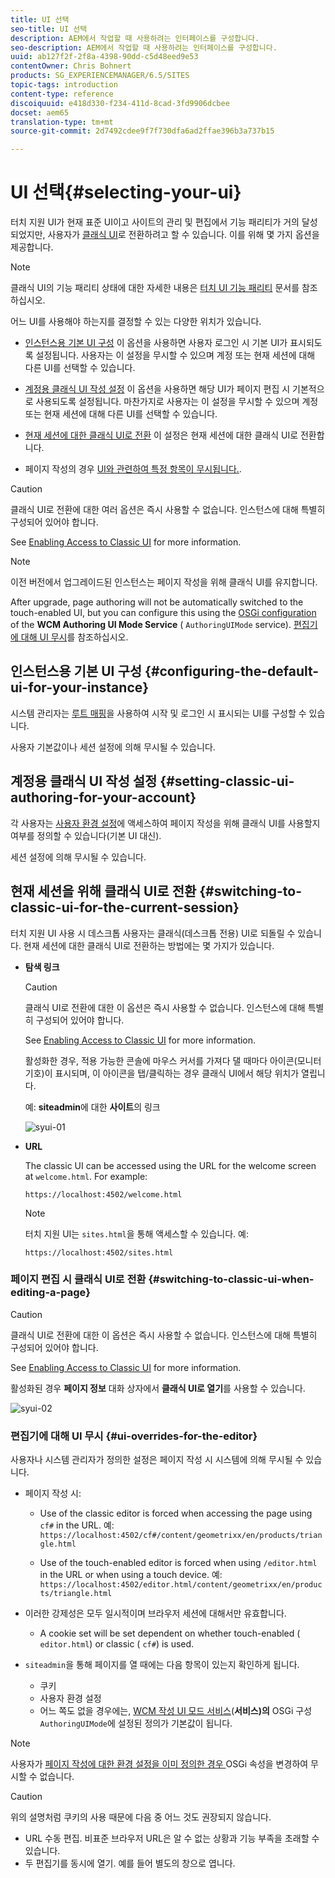 ```yaml
---
title: UI 선택
seo-title: UI 선택
description: AEM에서 작업할 때 사용하려는 인터페이스를 구성합니다.
seo-description: AEM에서 작업할 때 사용하려는 인터페이스를 구성합니다.
uuid: ab127f2f-2f8a-4398-90dd-c5d48eed9e53
contentOwner: Chris Bohnert
products: SG_EXPERIENCEMANAGER/6.5/SITES
topic-tags: introduction
content-type: reference
discoiquuid: e418d330-f234-411d-8cad-3fd9906dcbee
docset: aem65
translation-type: tm+mt
source-git-commit: 2d7492cdee9f7f730dfa6ad2ffae396b3a737b15

---
```



# UI 선택{#selecting-your-ui}

터치 지원 UI가 현재 표준 UI이고 사이트의 관리 및 편집에서 기능 패리티가 거의 달성되었지만, 사용자가 [클래식 UI](/help/sites-classic-ui-authoring/classicui.md)로 전환하려고 할 수 있습니다. 이를 위해 몇 가지 옵션을 제공합니다.

>[!NOTE]
>
>클래식 UI의 기능 패리티 상태에 대한 자세한 내용은 [터치 UI 기능 패리티](/help/release-notes/touch-ui-features-status.md) 문서를 참조하십시오.

어느 UI를 사용해야 하는지를 결정할 수 있는 다양한 위치가 있습니다.

* [인스턴스용 기본 UI 구성](#configuring-the-default-ui-for-your-instance)
이 옵션을 사용하면 사용자 로그인 시 기본 UI가 표시되도록 설정됩니다. 사용자는 이 설정을 무시할 수 있으며 계정 또는 현재 세션에 대해 다른 UI를 선택할 수 있습니다.

* [계정용 클래식 UI 작성 설정](/help/sites-authoring/select-ui.md#setting-classic-ui-authoring-for-your-account) 이 옵션을 사용하면 해당 UI가 페이지 편집 시 기본적으로 사용되도록 설정됩니다. 마찬가지로 사용자는 이 설정을 무시할 수 있으며 계정 또는 현재 세션에 대해 다른 UI를 선택할 수 있습니다.

* [현재 세션에 대한 클래식 UI로 전환](#switching-to-classic-ui-for-the-current-session)
이 설정은 현재 세션에 대한 클래식 UI로 전환합니다.

* 페이지 작성의 경우 [UI와 관련하여 특정 항목이 무시됩니다.](#ui-overrides-for-the-editor).

>[!CAUTION]
>
>클래식 UI로 전환에 대한 여러 옵션은 즉시 사용할 수 없습니다. 인스턴스에 대해 특별히 구성되어 있어야 합니다.
>
>See [Enabling Access to Classic UI](/help/sites-administering/enable-classic-ui.md) for more information.

>[!NOTE]
>
>이전 버전에서 업그레이드된 인스턴스는 페이지 작성을 위해 클래식 UI를 유지합니다.
>
>After upgrade, page authoring will not be automatically switched to the touch-enabled UI, but you can configure this using the [OSGi configuration](/help/sites-deploying/configuring-osgi.md) of the **WCM Authoring UI Mode Service** ( `AuthoringUIMode` service). [편집기에 대해 UI 무시](#ui-overrides-for-the-editor)를 참조하십시오.

## 인스턴스용 기본 UI 구성 {#configuring-the-default-ui-for-your-instance}

시스템 관리자는 [루트 매핑](/help/sites-deploying/osgi-configuration-settings.md#daycqrootmapping)을 사용하여 시작 및 로그인 시 표시되는 UI를 구성할 수 있습니다.

사용자 기본값이나 세션 설정에 의해 무시될 수 있습니다.

## 계정용 클래식 UI 작성 설정 {#setting-classic-ui-authoring-for-your-account}

각 사용자는 [사용자 환경 설정](/help/sites-authoring/user-properties.md#userpreferences)에 액세스하여 페이지 작성을 위해 클래식 UI를 사용할지 여부를 정의할 수 있습니다(기본 UI 대신).

세션 설정에 의해 무시될 수 있습니다.

## 현재 세션을 위해 클래식 UI로 전환 {#switching-to-classic-ui-for-the-current-session}

터치 지원 UI 사용 시 데스크톱 사용자는 클래식(데스크톱 전용) UI로 되돌릴 수 있습니다. 현재 세션에 대한 클래식 UI로 전환하는 방법에는 몇 가지가 있습니다.

* **탐색 링크**

   >[!CAUTION]
   >
   >클래식 UI로 전환에 대한 이 옵션은 즉시 사용할 수 없습니다. 인스턴스에 대해 특별히 구성되어 있어야 합니다.
   >
   >
   >See [Enabling Access to Classic UI](/help/sites-administering/enable-classic-ui.md) for more information.

   활성화한 경우, 적용 가능한 콘솔에 마우스 커서를 가져다 댈 때마다 아이콘(모니터 기호)이 표시되며, 이 아이콘을 탭/클릭하는 경우 클래식 UI에서 해당 위치가 열립니다.

   예: **siteadmin**&#x200B;에 대한 **사이트**&#x200B;의 링크

   ![syui-01](assets/syui-01.png)

* **URL**

   The classic UI can be accessed using the URL for the welcome screen at `welcome.html`. For example:

   `https://localhost:4502/welcome.html`

   >[!NOTE]
   >
   >터치 지원 UI는 `sites.html`을 통해 액세스할 수 있습니다. 예:
   >
   >
   >`https://localhost:4502/sites.html`

### 페이지 편집 시 클래식 UI로 전환 {#switching-to-classic-ui-when-editing-a-page}

>[!CAUTION]
>
>클래식 UI로 전환에 대한 이 옵션은 즉시 사용할 수 없습니다. 인스턴스에 대해 특별히 구성되어 있어야 합니다.
>
>See [Enabling Access to Classic UI](/help/sites-administering/enable-classic-ui.md) for more information.

활성화된 경우 **페이지 정보** 대화 상자에서 **클래식 UI로 열기**&#x200B;를 사용할 수 있습니다.

![syui-02](assets/syui-02.png)

### 편집기에 대해 UI 무시 {#ui-overrides-for-the-editor}

사용자나 시스템 관리자가 정의한 설정은 페이지 작성 시 시스템에 의해 무시될 수 있습니다.

* 페이지 작성 시:

   * Use of the classic editor is forced when accessing the page using `cf#` in the URL. 예:
      `https://localhost:4502/cf#/content/geometrixx/en/products/triangle.html`

   * Use of the touch-enabled editor is forced when using `/editor.html` in the URL or when using a touch device. 예:
      `https://localhost:4502/editor.html/content/geometrixx/en/products/triangle.html`

* 이러한 강제성은 모두 일시적이며 브라우저 세션에 대해서만 유효합니다.

   * A cookie set will be set dependent on whether touch-enabled ( `editor.html`) or classic ( `cf#`) is used.

* `siteadmin`을 통해 페이지를 열 때에는 다음 항목이 있는지 확인하게 됩니다.

   * 쿠키
   * 사용자 환경 설정
   * 어느 쪽도 없을 경우에는, [WCM 작성 UI 모드 서비스](/help/sites-deploying/configuring-osgi.md)(**서비스)의** OSGi 구성`AuthoringUIMode`에 설정된 정의가 기본값이 됩니다. 

>[!NOTE]
>
>사용자가 [페이지 작성에 대한 환경 설정을 이미 정의한 경우 ](#settingthedefaultauthoringuiforyouraccount)OSGi 속성을 변경하여 무시할 수 없습니다.

>[!CAUTION]
>
>위의 설명처럼 쿠키의 사용 때문에 다음 중 어느 것도 권장되지 않습니다.
>
>* URL 수동 편집. 비표준 브라우저 URL은 알 수 없는 상황과 기능 부족을 초래할 수 있습니다.
>* 두 편집기를 동시에 열기. 예를 들어 별도의 창으로 엽니다.

